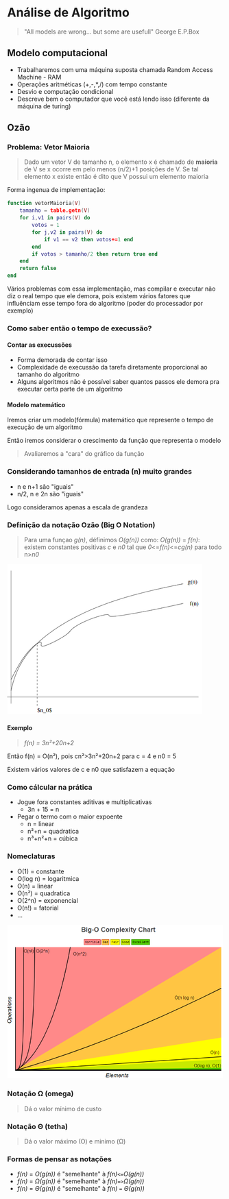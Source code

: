 # Análise de Algoritmo

> "All models are wrong... but some are usefull" George E.P.Box

## Modelo computacional 

- Trabalharemos com uma máquina suposta chamada Random Access Machine - RAM
- Operações aritméticas (+,-,*,/) com tempo constante
- Desvio e computação condicional
- Descreve bem o computador que você está lendo isso (diferente da máquina de turing)

## Ozão

### Problema: Vetor Maioria

> Dado um vetor V de tamanho n, o elemento x é chamado de **maioria** de V se x ocorre em pelo menos (n/2)+1 posições de V. Se tal elemento x existe então é dito que V possui um elemento maioria

Forma ingenua de implementação: 

```lua
function vetorMaioria(V)
    tamanho = table.getn(V)
    for i,v1 in pairs(V) do
        votos = 1
        for j,v2 in pairs(V) do
            if v1 == v2 then votos+=1 end
        end
        if votos > tamanho/2 then return true end
    end
    return false
end
```
Vários problemas com essa implementação, mas compilar e executar não diz o real tempo que ele demora, pois existem vários fatores que influênciam esse tempo fora do algoritmo (poder do processador por exemplo)

### Como saber então o tempo de execussão?

#### Contar as execussões

- Forma demorada de contar isso
- Complexidade de execussão da tarefa diretamente proporcional ao tamanho do algoritmo
- Alguns algoritmos não é possível saber quantos passos ele demora pra executar certa parte de um algoritmo

#### Modelo matemático

Iremos criar um modelo(fórmula) matemático que represente o tempo de execução de um algoritmo

Então iremos considerar o crescimento da função que representa o modelo 

> Avaliaremos a "cara" do gráfico da função

### Considerando tamanhos de entrada (n) muito grandes

- n e n+1 são "iguais"
- n/2, n e 2n são "iguais"

Logo consideramos apenas a escala de grandeza

### Definição da notação Ozão (Big O Notation)

> Para uma funçao *g(n)*, définimos *O(g(n))* como:
> *O(g(n))* = *f(n)*: existem constantes positivas *c* e *n0* tal que *0*<=*f(n)*<=*cg(n)* para todo n>*n0*

![gráficos de f(n) e g(n)](./images/f(n)%2Cg(n).png)

#### Exemplo

> *f(n) = 3n²+20n+2*

Então f(n) = O(n²), pois cn²>3n²+20n+2 para c = 4 e n0 = 5

Existem vários valores de c e n0 que satisfazem a equação

### Como cálcular na prática

- Jogue fora constantes aditivas e multiplicativas
  - 3n + 15 = n
- Pegar o termo com o maior expoente
  - n = linear
  - n²+n = quadratica
  - n³+n²+n = cúbica

### Nomeclaturas

- O(1) = constante
- O(log n) = logaritmica
- O(n) = linear
- O(n²) = quadratica
- O(2^n) = exponencial
- O(n!) = fatorial
- ...

![Gráfico complexidade](images/big%20o%20complex.png)

### Notação Ω (omega)

> Dá o valor mínimo de custo

### Notação Θ (tetha)

> Dá o valor máximo (O) e minimo (Ω)

### Formas de pensar as notações

- *f(n)* = *O(g(n))* é "semelhante" à *f(n)```<=```O(g(n))*
- *f(n)* = *Ω(g(n))* é "semelhante" à *f(n)```=>```Ω(g(n))*
- *f(n)* = *Θ(g(n))* é "semelhante" à *f(n) ```=``` Θ(g(n))*